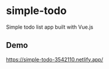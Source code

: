 # simple-todo
Simple todo list app built with Vue.js

## Demo
https://simple-todo-3542110.netlify.app/
